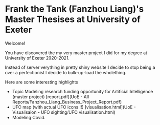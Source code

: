 # Frank the Tank (Fanzhou Liang)'s Master Thesises at University of Exeter

Welcome!

You have discovered the my very master project I did for my degree at University of Exeter 2020-2021.

Instead of server verything in pretty shiny website I decide to stop being a over a perfectionist I decide to bulk-up-load the wholething. 

Here are some interesting highlights

- Topic Modeling research funding opportunity for Artificial Intelligence (master project) [report.pdf](UoE - All Reports/Fanzhou_Liang_Business_Project_Report.pdf)
- UFO map (with actual UFO icons !!) [visualisation.html](UoE - Visualisaion - UFO sighting/UFO visualisation.html)
- Modeling Covid.


